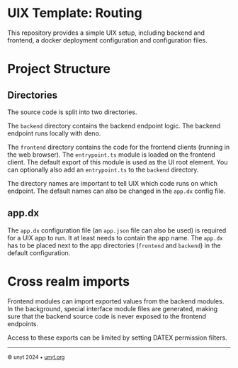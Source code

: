 # UIX Template: Routing

This repository provides a simple UIX setup, including backend and frontend, a docker deployment configuration and configuration files.

# Project Structure

## Directories
The source code is split into two directories. 

The `backend` directory contains the backend endpoint logic. The backend endpoint runs locally with deno.

The `frontend` directory contains the code for the frontend clients (running in the web browser).
The `entrypoint.ts` module is loaded on the frontend client. The default export of this module is used as the UI root element.
You can optionally also add an `entrypoint.ts` to the `backend` directory.

The directory names are important to tell UIX which code runs on which endpoint. The default names can also be changed in the `app.dx` config file.

## app.dx

The `app.dx` configuration file (an `app.json` file can also be used) is required for a UIX app to run. It at least needs to contain the app name.
The `app.dx` has to be placed next to the app directories (`frontend` and `backend`) in the default configuration.

# Cross realm imports

Frontend modules can import exported values from the backend modules.
In the background, special interface module files are generated, making sure that the backend source code is never exposed to the frontend endpoints.

Access to these exports can be limited by setting DATEX permission filters.

---

<sub>&copy; unyt 2024 • [unyt.org](https://unyt.org)</sub>
